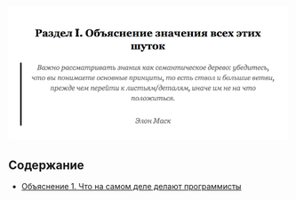 ![](https://github.com/devSchacht/Eat-the-World/blob/master/PART-I/PART-I.png)

## Содержание
* [Объяснение 1. Что на самом деле делают программисты](Explanation-1)